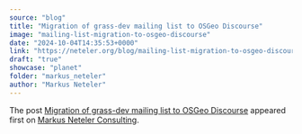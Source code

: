 ```yaml
---
source: "blog"
title: "Migration of grass-dev mailing list to OSGeo Discourse"
image: "mailing-list-migration-to-osgeo-discourse"
date: "2024-10-04T14:35:53+0000"
link: "https://neteler.org/blog/mailing-list-migration-to-osgeo-discourse/"
draft: "true"
showcase: "planet"
folder: "markus_neteler"
author: "Markus Neteler"
---
```


<p>The post <a href="https://neteler.org/blog/mailing-list-migration-to-osgeo-discourse/">Migration of grass-dev mailing list to OSGeo Discourse</a> appeared first on <a href="https://neteler.org">Markus Neteler Consulting</a>.</p>

